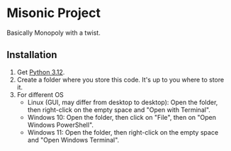 # Misonic Project

Basically Monopoly with a twist.

## Installation

1. Get [Python 3.12](https://www.python.org/downloads/release/python-3125/).
2. Create a folder where you store this code. It's up to you where to store it.
3. For different OS
    - Linux (GUI, may differ from desktop to desktop): Open the folder, then right-click on the empty space and "Open with Terminal".
    - Windows 10: Open the folder, then click on "File", then on "Open Windows PowerShell".
    - Windows 11: Open the folder, then right-click on the empty space and "Open Windows Terminal".